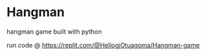 # Hangman
 hangman game built with python
 
 
 run code @ https://replit.com/@HellogjOtuagoma/Hangman-game
